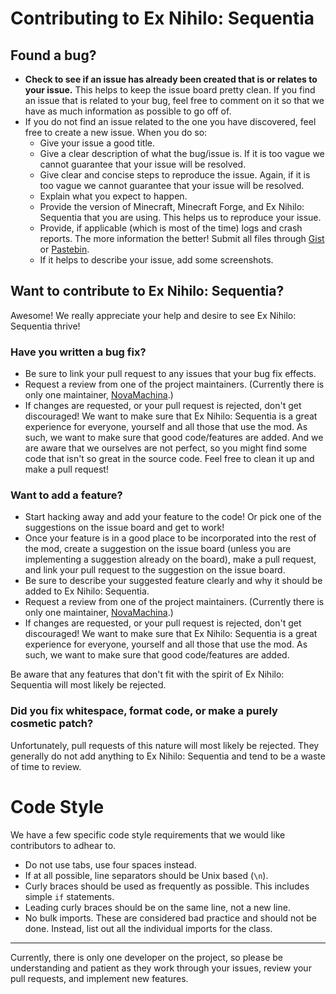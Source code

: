# Contributing to Ex Nihilo: Sequentia
## Found a bug?
- **Check to see if an issue has already been created that is or relates to your issue.** This helps to keep the issue board pretty clean. If you find an issue that is related to your bug, feel free to comment on it so that we have as much information as possible to go off of.
- If you do not find an issue related to the one you have discovered, feel free to create a new issue. When you do so:
  - Give your issue a good title.
  - Give a clear description of what the bug/issue is. If it is too vague we cannot guarantee that your issue will be resolved.
  - Give clear and concise steps to reproduce the issue. Again, if it is too vague we cannot guarantee that your issue will be resolved.
  - Explain what you expect to happen.
  - Provide the version of Minecraft, Minecraft Forge, and Ex Nihilo: Sequentia that you are using. This helps us to reproduce your issue.
  - Provide, if applicable (which is most of the time) logs and crash reports. The more information the better! Submit all files through [Gist] or [Pastebin].
  - If it helps to describe your issue, add some screenshots.

## Want to contribute to Ex Nihilo: Sequentia?
Awesome! We really appreciate your help and desire to see Ex Nihilo: Sequentia thrive!
### Have you written a bug fix?
- Be sure to link your pull request to any issues that your bug fix effects.
- Request a review from one of the project maintainers. (Currently there is only one maintainer, [NovaMachina].)
- If changes are requested, or your pull request is rejected, don't get discouraged! We want to make sure that Ex Nihilo: Sequentia is a great experience for everyone, yourself and all those that use the mod. As such, we want to make sure that good code/features are added. And we are aware that we ourselves are not perfect, so you might find some code that isn't so great in the source code. Feel free to clean it up and make a pull request!

### Want to add a feature?
- Start hacking away and add your feature to the code! Or pick one of the suggestions on the issue board and get to work!
- Once your feature is in a good place to be incorporated into the rest of the mod, create a suggestion on the issue board (unless you are implementing a suggestion already on the board), make a pull request, and link your pull request to the suggestion on the issue board.
- Be sure to describe your suggested feature clearly and why it should be added to Ex Nihilo: Sequentia.
- Request a review from one of the project maintainers. (Currently there is only one maintainer, [NovaMachina].)
- If changes are requested, or your pull request is rejected, don't get discouraged! We want to make sure that Ex Nihilo: Sequentia is a great experience for everyone, yourself and all those that use the mod. As such, we want to make sure that good code/features are added.

Be aware that any features that don't fit with the spirit of Ex Nihilo: Sequentia will most likely be rejected.

### Did you fix whitespace, format code, or make a purely cosmetic patch?
Unfortunately, pull requests of this nature will most likely be rejected. They generally do not add anything to Ex Nihilo: Sequentia and tend to be a waste of time to review.

# Code Style
We have a few specific code style requirements that we would like contributors to adhear to.
- Do not use tabs, use four spaces instead.
- If at all possible, line separators should be Unix based (`\n`).
- Curly braces should be used as frequently as possible. This includes simple `if` statements.
- Leading curly braces should be on the same line, not a new line.
- No bulk imports. These are considered bad practice and should not be done. Instead, list out all the individual imports for the class.

---
Currently, there is only one developer on the project, so please be understanding and patient as they work through your issues, review your pull requests, and implement new features.
  
[Gist]: https://gist.github.com/
[Pastebin]: https://pastebin.com/
[NovaMachina]: https://github.com/NovaMachina
